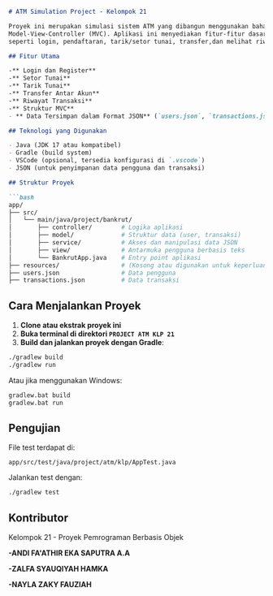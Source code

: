 ````markdown
# ATM Simulation Project - Kelompok 21

Proyek ini merupakan simulasi sistem ATM yang dibangun menggunakan bahasa pemrograman Java dengan struktur
Model-View-Controller (MVC). Aplikasi ini menyediakan fitur-fitur dasar yang umum ditemukan dalam mesin ATM,
seperti login, pendaftaran, tarik/setor tunai, transfer,dan melihat riwayat transaksi.

## Fitur Utama

-** Login dan Register**
-** Setor Tunai**
-** Tarik Tunai**
-** Transfer Antar Akun**
-** Riwayat Transaksi**
-** Struktur MVC**
- ** Data Tersimpan dalam Format JSON** (`users.json`, `transactions.json`)

## Teknologi yang Digunakan

- Java (JDK 17 atau kompatibel)
- Gradle (build system)
- VSCode (opsional, tersedia konfigurasi di `.vscode`)
- JSON (untuk penyimpanan data pengguna dan transaksi)

## Struktur Proyek

```bash
app/
├── src/
│   └── main/java/project/bankrut/
│       ├── controller/        # Logika aplikasi
│       ├── model/             # Struktur data (user, transaksi)
│       ├── service/           # Akses dan manipulasi data JSON
│       ├── view/              # Antarmuka pengguna berbasis teks
│       └── BankrutApp.java    # Entry point aplikasi
├── resources/                 # (Kosong atau digunakan untuk keperluan tambahan)
├── users.json                 # Data pengguna
├── transactions.json          # Data transaksi
````

## Cara Menjalankan Proyek

1. **Clone atau ekstrak proyek ini**
2. **Buka terminal di direktori `PROJECT ATM KLP 21`**
3. **Build dan jalankan proyek dengan Gradle**:

```bash
./gradlew build
./gradlew run
```

Atau jika menggunakan Windows:

```cmd
gradlew.bat build
gradlew.bat run
```

## Pengujian

File test terdapat di:

```
app/src/test/java/project/atm/klp/AppTest.java
```

Jalankan test dengan:

```bash
./gradlew test
```

## Kontributor

Kelompok 21 - Proyek Pemrograman Berbasis Objek

**-ANDI FA'ATHIR EKA SAPUTRA A.A**

**-ZALFA SYAUQIYAH HAMKA**

**-NAYLA ZAKY FAUZIAH**
